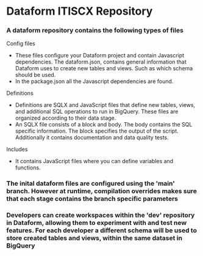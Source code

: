 # Dataform ITISCX Repository

### A dataform repository contains the following types of files

Config files

- These files configure your Dataform project and contain Javascript dependencies. The dataform.json, contains general information that Dataform uses to create new tables and views. Such as which schema should be used.
- In the package.json all the Javascript dependencies are found.

Definitions

- Definitions are SQLX and JavaScript files that define new tables, views, and additional SQL operations to run in BigQuery. These files are organized according to their data stage.
- An SQLX file consists of a block and body. The body contains the SQL specific information. The block specifies the output of the script. Additionally it contains documentation and data quality tests.

Includes

- It contains JavaScript files where you can define variables and functions.

### The inital dataform files are configured using the 'main' branch. However at runtime, compilation overrides makes sure that each stage contains the branch specific parameters

### Developers can create workspaces within the 'dev' repository in Dataform, allowing them to experiment with and test new features. For each developer a different schema will be used to store created tables and views, within the same dataset in BigQuery
